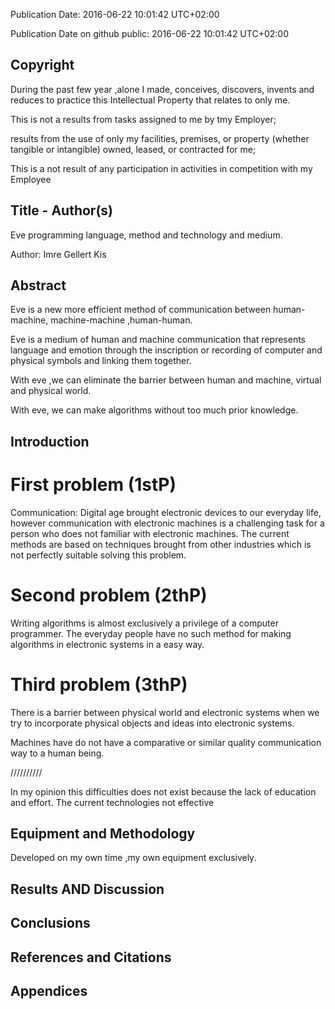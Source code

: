 Publication Date: 2016-06-22 10:01:42 UTC+02:00

Publication Date on github public: 2016-06-22 10:01:42 UTC+02:00

Copyright
---------------

During the past few year ,alone I made, conceives, discovers,
invents and reduces to practice this Intellectual Property that
relates to only me.

This is not a results from tasks
assigned to me by tmy Employer; 

results from the use of
only my facilities, premises, or property (whether
tangible or intangible) owned, leased, or contracted for me; 

This is a not result of any participation in activities in competition with 
my Employee

Title - Author(s)
---------------------------

Eve programming language, method and technology and medium.

Author: Imre Gellert Kis

Abstract
---------------------------

Eve is a new more efficient method of communication between 
human-machine, machine-machine ,human-human. 

Eve is a medium of human and machine communication that represents language and emotion 
through the inscription or recording of computer and physical symbols and linking them together.

With eve ,we can eliminate the barrier between human and machine, virtual and physical world. 

With eve, we can make algorithms without too much prior knowledge. 

Introduction
---------------------------

First problem (1stP)
==============

Communication: 
Digital age brought electronic devices to our everyday life, however communication with electronic machines is 
a challenging task for a person who does not familiar with electronic machines. The current methods are based 
on techniques brought from other industries which is not perfectly suitable solving this problem.

Second problem (2thP)
==============

Writing algorithms is almost exclusively a privilege of a computer programmer. The everyday people have no such 
method for making algorithms in electronic systems in a easy way.

Third problem (3thP)
==============

There is a barrier between physical world and electronic systems when we try to incorporate physical objects 
and ideas into electronic systems.

Machines have do not have a comparative or similar quality communication way to a human being.

//////////

In my opinion this difficulties does not exist because the lack of education and effort.
The current technologies not effective

Equipment and Methodology
---------------------------

Developed on my own time ,my own equipment exclusively. 

Results AND Discussion
---------------------------

Conclusions
---------------------------

References and Citations
---------------------------

Appendices
---------------------------

